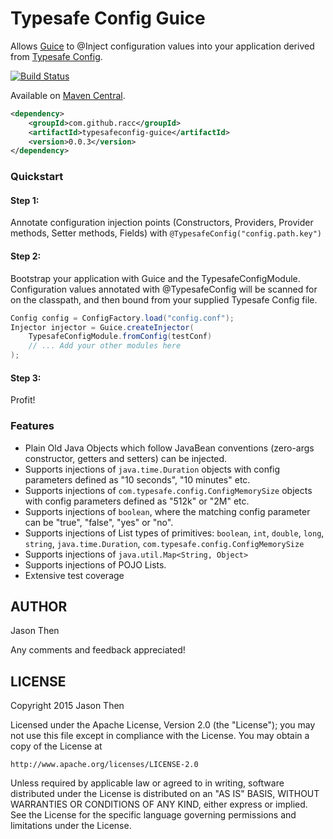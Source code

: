 # Typesafe Config Guice
Allows [Guice](https://github.com/google/guice) to @Inject configuration values into your application derived from [Typesafe Config](https://github.com/typesafehub/config).

[![Build Status](https://travis-ci.org/racc/typesafeconfig-guice.svg?branch=master)](https://travis-ci.org/racc/typesafeconfig-guice)

Available on [Maven Central](http://search.maven.org/#search%7Cga%7C1%7Ca%3A%22typesafeconfig-guice%22).
 
```xml
<dependency>
    <groupId>com.github.racc</groupId>
    <artifactId>typesafeconfig-guice</artifactId>
    <version>0.0.3</version>
</dependency>
```

### Quickstart
#### Step 1:
Annotate configuration injection points (Constructors, Providers, Provider methods, Setter methods, Fields) with ```@TypesafeConfig("config.path.key")```

#### Step 2:
Bootstrap your application with Guice and the TypesafeConfigModule.
Configuration values annotated with @TypesafeConfig will be scanned for on the classpath, and then bound from your supplied Typesafe Config file.
```java
Config config = ConfigFactory.load("config.conf");
Injector injector = Guice.createInjector(
	TypesafeConfigModule.fromConfig(testConf)
	// ... Add your other modules here
);
```

#### Step 3:
Profit!

### Features
- Plain Old Java Objects which follow JavaBean conventions (zero-args constructor, getters and setters) can be injected. 
- Supports injections of `java.time.Duration` objects with config parameters defined as "10 seconds", "10 minutes" etc.
- Supports injections of `com.typesafe.config.ConfigMemorySize` objects with config parameters defined as "512k" or "2M" etc.
- Supports injections of `boolean`, where the matching config parameter can be "true", "false", "yes" or "no".
- Supports injections of List types of primitives: `boolean`, `int`, `double`, `long`, `string`, `java.time.Duration`, `com.typesafe.config.ConfigMemorySize`
- Supports injections of `java.util.Map<String, Object>`
- Supports injections of POJO Lists.
- Extensive test coverage

AUTHOR
-----------
Jason Then 

Any comments and feedback appreciated!

LICENSE
-----------
Copyright 2015 Jason Then

Licensed under the Apache License, Version 2.0 (the "License");
you may not use this file except in compliance with the License.
You may obtain a copy of the License at

    http://www.apache.org/licenses/LICENSE-2.0

Unless required by applicable law or agreed to in writing, software
distributed under the License is distributed on an "AS IS" BASIS,
WITHOUT WARRANTIES OR CONDITIONS OF ANY KIND, either express or implied.
See the License for the specific language governing permissions and
limitations under the License.
